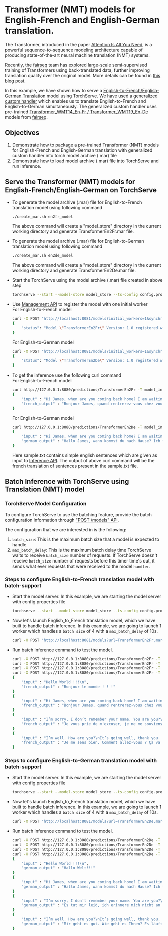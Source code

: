# Transformer (NMT) models for English-French and English-German translation.

The Transformer, introduced in the paper [Attention Is All You Need](https://arxiv.org/abs/1706.03762), is a powerful sequence-to-sequence modeling architecture capable of producing state-of-the-art neural machine translation (NMT) systems.

Recently, the [fairseq](https://github.com/pytorch/fairseq#join-the-fairseq-community) team has explored large-scale semi-supervised training of Transformers using back-translated data, further improving translation quality over the original model. More details can be found in [this blog post](https://engineering.fb.com/ai-research/scaling-neural-machine-translation-to-bigger-data-sets-with-faster-training-and-inference/).

In this example, we have shown how to serve a [English-to-French/English-German Translation](https://pytorch.org/hub/pytorch_fairseq_translation/#english-to-french-translation) model using TorchServe. We have used a generalized [custom handler](model_handler_generalized.py) which enables us to translate English-to-French and English-to-German simultaneously. The generalized custom handler uses pre-trained [Transformer_WMT14_En-Fr / Transformer_WMT19_En-De](https://github.com/pytorch/fairseq/blob/master/examples/translation/README.md ) models from [fairseq](https://github.com/pytorch/fairseq). 

## Objectives
1. Demonstrate how to package a pre-trained Transformer (NMT) models for English-French and English-German translation with generalized custom handler into torch model archive (.mar) file
2. Demonstrate how to load model archive (.mar) file into TorchServe and run inference.

## Serve the Transformer (NMT) models for English-French/English-German on TorchServe

* To generate the model archive (.mar) file for English-to-French translation model using following command

    ```bash
    ./create_mar.sh en2fr_model
    ```
    The above command will create a "model_store" directory in the current working directory and generate TransformerEn2Fr.mar file.
	
* To generate the model archive (.mar) file for English-to-German translation model using following command

    ```bash
    ./create_mar.sh en2de_model
    ```
    The above command will create a "model_store" directory in the current working directory and generate TransformerEn2De.mar file.


* Start the TorchServe using the model archive (.mar) file created in above step

    ```bash
    torchserve --start --model-store model_store --ts-config config.properties
    ```

* Use [Management API](https://github.com/pytorch/serve/blob/master/docs/management_api.md#management-api) to register the model with one initial worker   
	For English-to-French model
    ```bash
    curl -X POST "http://localhost:8081/models?initial_workers=1&synchronous=true&url=TransformerEn2Fr.mar"
    {
        "status": "Model \"TransformerEn2Fr\" Version: 1.0 registered with 1 initial workers"
    }
    ```
	For English-to-German model
	```bash
	curl -X POST "http://localhost:8081/models?initial_workers=1&synchronous=true&url=TransformerEn2De.mar"
    {
        "status": "Model \"TransformerEn2De\" Version: 1.0 registered with 1 initial workers"
    }
	```

* To get the inference use the following curl command  
	For English-to-French model
    ```bash
    curl http://127.0.0.1:8080/predictions/TransformerEn2Fr -T model_input/sample.txt | json_pp
    {
        "input" : "Hi James, when are you coming back home? I am waiting for you.\nPlease come as soon as possible.",
        "french_output" : "Bonjour James, quand rentrerez-vous chez vous, je vous attends et je vous prie de venir le plus tôt possible."
    }
    ```
	For English-to-German model
	```bash
	curl http://127.0.0.1:8080/predictions/TransformerEn2De -T model_input/sample.txt | json_pp
    {
        "input" : "Hi James, when are you coming back home? I am waiting for you.\nPlease come as soon as possible.",
        "german_output" : "Hallo James, wann kommst du nach Hause? Ich warte auf dich. Bitte komm so bald wie möglich."
    }
	```
    Here sample.txt contains simple english sentences which are given as input to [Inference API](https://github.com/pytorch/serve/blob/master/docs/inference_api.md#predictions-api). The output of above curl command will be the french translation of sentences present in the sample.txt file.

## Batch Inference with TorchServe using Translation (NMT) model

### TorchServe Model Configuration

To configure TorchServe to use the batching feature, provide the batch configuration information through ["POST /models" API](https://github.com/pytorch/serve/blob/master/docs/batch_inference_with_ts.md#batch-inference-with-torchserve).

The configuration that we are interested in is the following:

1. `batch_size`: This is the maximum batch size that a model is expected to handle.
2. `max_batch_delay`: This is the maximum batch delay time TorchServe waits to receive `batch_size` number of requests. If TorchServe doesn't receive `batch_size` number of
requests before this timer time's out, it sends what ever requests that were received to the model `handler`.

### Steps to configure English-to-French translation model with batch-support

* Start the model server. In this example, we are starting the model server with config.properties file

    ```bash
    torchserve --start --model-store model_store --ts-config config.properties
    ```

* Now let's launch English_to_French translation model, which we have built to handle batch inference. 
In this example, we are going to launch 1 worker which handles a `batch size` of 4 with a `max_batch_delay` of 10s.

    ```bash
    curl -X POST "http://localhost:8081/models?url=TransformerEn2Fr.mar&initial_workers=1&synchronous=true&batch_size=4&max_batch_delay=10000"
    ```

* Run batch inference command to test the model.

    ```bash
    curl -X POST http://127.0.0.1:8080/predictions/TransformerEn2Fr -T ./model_input/sample1.txt& 
    curl -X POST http://127.0.0.1:8080/predictions/TransformerEn2Fr -T ./model_input/sample2.txt& 
    curl -X POST http://127.0.0.1:8080/predictions/TransformerEn2Fr -T ./model_input/sample3.txt& 
    curl -X POST http://127.0.0.1:8080/predictions/TransformerEn2Fr -T ./model_input/sample4.txt&
    {
        "input" : "Hello World !!!\n",
        "french_output" : "Bonjour le monde ! ! !"
    }
    {
        "input" : "Hi James, when are you coming back home? I am waiting for you.\nPlease come as soon as possible.\n",
        "french_output" : "Bonjour James, quand rentrerez-vous chez vous, je vous attends et je vous prie de venir le plus tôt possible."
    }
    {
        "input" : "I’m sorry, I don’t remember your name. You are you?\n",
        "french_output" : "Je vous prie de m'excuser, je ne me souviens pas de votre nom."
    }
    {
        "input" : "I’m well. How are you?\nIt’s going well, thank you. How are you doing?\nFine, thanks. And yourself?\n",
        "french_output" : "Je me sens bien. Comment allez-vous ? Ça va bien, merci. Comment allez-vous ?"
    }
    ```

### Steps to configure English-to-German translation model with batch-support

* Start the model server. In this example, we are starting the model server with config.properties file

    ```bash
    torchserve --start --model-store model_store --ts-config config.properties
    ```

* Now let's launch English_to_French translation model, which we have built to handle batch inference. 
In this example, we are going to launch 1 worker which handles a `batch size` of 4 with a `max_batch_delay` of 10s.

    ```bash
    curl -X POST "http://localhost:8081/models?url=TransformerEn2De.mar&initial_workers=1&synchronous=true&batch_size=4&max_batch_delay=10000"
    ```

* Run batch inference command to test the model.

    ```bash
	curl -X POST http://127.0.0.1:8080/predictions/TransformerEn2De -T ./model_input/sample1.txt& 
	curl -X POST http://127.0.0.1:8080/predictions/TransformerEn2De -T ./model_input/sample2.txt& 
	curl -X POST http://127.0.0.1:8080/predictions/TransformerEn2De -T ./model_input/sample3.txt& 
	curl -X POST http://127.0.0.1:8080/predictions/TransformerEn2De -T ./model_input/sample4.txt&
    {
        "input" : "Hello World !!!\n",
        "german_output" : "Hallo Welt!!!"
    }
    {
        "input" : "Hi James, when are you coming back home? I am waiting for you.\nPlease come as soon as possible.\n",
        "german_output" : "Hallo James, wann kommst du nach Hause? Ich warte auf dich. Bitte komm so bald wie möglich."
    }
    {
        "input" : "I’m sorry, I don’t remember your name. You are you?\n",
        "german_output" : "Es tut mir leid, ich erinnere mich nicht an Ihren Namen. Sie sind es?"
    }
    {
        "input" : "I’m well. How are you?\nIt’s going well, thank you. How are you doing?\nFine, thanks. And yourself?\n",
        "german_output" : "Mir geht es gut. Wie geht es Ihnen? Es läuft gut, danke. Wie geht es Ihnen? Gut, danke. Und sich selbst?"
    }
    ```
